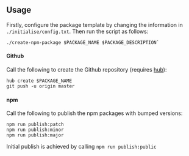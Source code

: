 ## Usage

Firstly, configure the package template by changing the information in `./initialise/config.txt`. Then run the script as follows:

```
./create-npm-package $PACKAGE_NAME $PACKAGE_DESCRIPTION`
```

#### Github

Call the following to create the Github repository (requires [hub](https://github.com/github/hub)):

```
hub create $PACKAGE_NAME
git push -u origin master
```

#### npm

Call the following to publish the npm packages with bumped versions:

```
npm run publish:patch
npm run publish:minor
npm run publish:major
```

Initial publish is achieved by calling `npm run publish:public`
